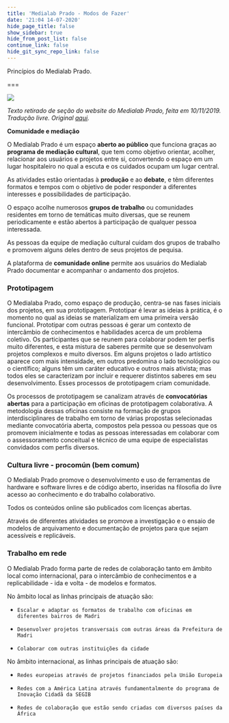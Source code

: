 ```yaml
---
title: 'Medialab Prado - Modos de Fazer'
date: '21:04 14-07-2020'
hide_page_title: false
show_sidebar: true
hide_from_post_list: false
continue_link: false
hide_git_sync_repo_link: false
---
```


Princípios do Medialab Prado.

===

![](https://www.medialab-prado.es/sites/default/files/styles/imagenes_medianas/public/space/image/Inteligencia%20colectiva.jpg?itok=7sFM3-q8)

_Texto retirado de seção do website do Medialab Prado, feita em 10/11/2019. Tradução livre. Original [aqui](https://www.medialab-prado.es/medialab/mas-informacion/que-es)._

**Comunidade e mediação**

O Medialab Prado é um espaço **aberto ao público** que funciona graças ao **programa de mediação cultural**, que tem como objetivo orientar, acolher, relacionar aos usuários e projetos entre si, convertendo o espaço em um lugar hospitaleiro no qual a escuta e os cuidados ocupam um lugar central.

As atividades estão orientadas à **produção** e ao **debate**, e têm diferentes formatos e tempos com o objetivo de poder responder a diferentes interesses e possibilidades de participação.

O espaço acolhe numerosos **grupos de trabalho** ou comunidades residentes em torno de temáticas muito diversas, que se reunem periodicamente e estão abertos à participação de qualquer pessoa interessada.

As pessoas da equipe de mediação cultural cuidam dos grupos de trabalho e promovem alguns deles dentro de seus projetos de pequisa.

A plataforma de **comunidade online** permite aos usuários do Medialab Prado documentar e acompanhar o andamento dos projetos.

### Prototipagem

O Medialaba Prado, como espaço de produção, centra-se nas fases iniciais dos projetos, em sua prototipagem. Prototipar é levar as ideias à prática, é o momento no qual as ideias se materializam em uma primeira versão funcional. Prototipar com outras pessoas é gerar um contexto de intercâmbio de conhecimentos e habilidades acerca de um problema coletivo. Os participantes que se reunem para colaborar podem ter perfis muito diferentes, e esta mistura de saberes permite que se desenvolvam projetos complexos e muito diversos. Em alguns projetos o lado artístico aparece com mais intensidade, em outros predomina o lado tecnológico ou o científico; alguns têm um caráter educativo e outros mais ativista; mas todos eles se caracterizam por incluir e requerer distintos saberes em seu desenvolvimento. Esses processos de prototipagem criam comunidade.

Os processos de prototipagem se canalizam através de **convocatórias abertas** para a participação em oficinas de prototipagem colaborativa. A metodologia dessas oficinas consiste na formação de grupos interdisciplinares de trabalho em torno de várias propostas selecionadas mediante convocatória aberta, compostos pela pessoa ou pessoas que os promovem inicialmente e todas as pessoas interessadas em colaborar com o assessoramento conceitual e técnico de uma equipe de especialistas convidados com perfis diversos.

### Cultura livre - procomún (bem comum)

O Medialab Prado promove o desenvolvimento e uso de ferramentas de hardware e software livres e de código aberto, inseridas na filosofia do livre acesso ao conhecimento e do trabalho colaborativo.

Todos os conteúdos online são publicados com licenças abertas.

Através de diferentes atividades se promove a investigação e o ensaio de modelos de arquivamento e documentação de projetos para que sejam acessíveis e replicáveis.

### Trabalho em rede

O Medialab Prado forma parte de redes de colaboração tanto em âmbito local como internacional, para o intercâmbio de conhecimentos e a replicabilidade - ida e volta - de modelos e formatos.

No âmbito local as linhas principais de atuação são:

*     Escalar e adaptar os formatos de trabalho com oficinas em diferentes bairros de Madri
*     Desenvolver projetos transversais com outras áreas da Prefeitura de Madri
*     Colaborar com outras instituições da cidade

No âmbito internacional, as linhas principais de atuação são:

*     Redes europeias através de projetos financiados pela União Europeia
*     Redes com a América Latina através fundamentalmente do programa de Inovação Cidadã da SEGIB
*     Redes de colaboração que estão sendo criadas com diversos países da África